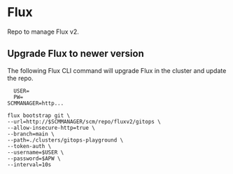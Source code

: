 # Flux

Repo to manage Flux v2.

## Upgrade Flux to newer version

The following Flux CLI command will upgrade Flux in the cluster and update the repo.

```shell
  USER=
  PW=
SCMMANAGER=http...

flux bootstrap git \
--url=http://$SCMMANAGER/scm/repo/fluxv2/gitops \
--allow-insecure-http=true \
--branch=main \
--path=./clusters/gitops-playground \
--token-auth \
--username=$USER \
--password=$APW \
--interval=10s
```
